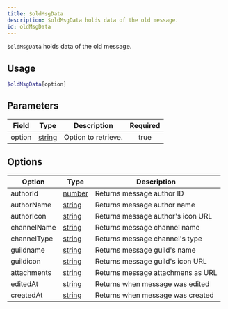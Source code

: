 ```yaml
---
title: $oldMsgData
description: $oldMsgData holds data of the old message.
id: oldMsgData
---
```


`$oldMsgData` holds data of the old message.

## Usage

```php
$oldMsgData[option]
```

## Parameters

| Field  | Type                                                                                              | Description         | Required |
| ------ | ------------------------------------------------------------------------------------------------- | ------------------- | :------: |
| option | [string](https://developer.mozilla.org/en-US/docs/Web/JavaScript/Reference/Global_Objects/String) | Option to retrieve. |   true   |

## Options
 
| Option | Type | Description |
| ---- | ---- | ----- | 
| authorId | [number](https://developer.mozilla.org/en-US/docs/Web/JavaScript/Reference/Global_Objects/Number) | Returns message author ID |
| authorName | [string](https://developer.mozilla.org/en-US/docs/Web/JavaScript/Reference/Global_Objects/String) | Returns message author name |
| authorIcon | [string](https://developer.mozilla.org/en-US/docs/Web/JavaScript/Reference/Global_Objects/String) | Returns message author's icon URL |
| channelName | [string](https://developer.mozilla.org/en-US/docs/Web/JavaScript/Reference/Global_Objects/String) | Returns message channel name |
| channelType | [string](https://developer.mozilla.org/en-US/docs/Web/JavaScript/Reference/Global_Objects/String) | Returns message channel's type |
| guildname | [string](https://developer.mozilla.org/en-US/docs/Web/JavaScript/Reference/Global_Objects/String) | Returns message guild's name |
| guildicon | [string](https://developer.mozilla.org/en-US/docs/Web/JavaScript/Reference/Global_Objects/String) | Returns message guild's icon URL |
| attachments | [string](https://developer.mozilla.org/en-US/docs/Web/JavaScript/Reference/Global_Objects/String) | Returns message attachmens as URL |
| editedAt | [string](https://developer.mozilla.org/en-US/docs/Web/JavaScript/Reference/Global_Objects/String) | Returns when message was edited |
| createdAt | [string](https://developer.mozilla.org/en-US/docs/Web/JavaScript/Reference/Global_Objects/String) | Returns when message was created |
